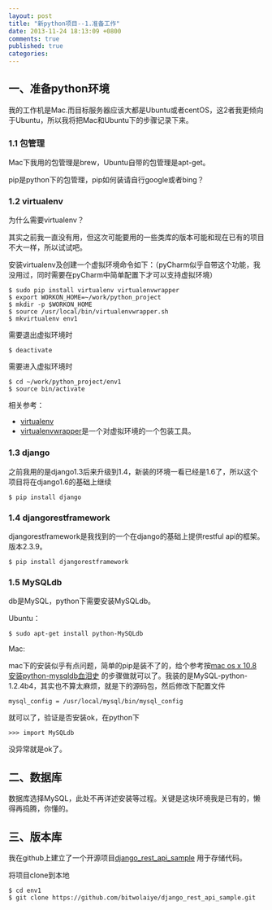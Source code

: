 ```yaml
---
layout: post
title: "新python项目--1.准备工作"
date: 2013-11-24 18:13:09 +0800
comments: true
published: true
categories: 
---
```


## 一、准备python环境

我的工作机是Mac.而目标服务器应该大都是Ubuntu或者centOS，这2者我更倾向于Ubuntu，所以我将把Mac和Ubuntu下的步骤记录下来。

### 1.1 包管理

Mac下我用的包管理是brew，Ubuntu自带的包管理是apt-get。

pip是python下的包管理，pip如何装请自行google或者bing？

### 1.2 virtualenv
为什么需要virtualenv？

其实之前我一直没有用，但这次可能要用的一些类库的版本可能和现在已有的项目不大一样，所以试试吧。

安装virtualenv及创建一个虚拟环境命令如下：（pyCharm似乎自带这个功能，我没用过，同时需要在pyCharm中简单配置下才可以支持虚拟环境）

	$ sudo pip install virtualenv virtualenvwrapper
	$ export WORKON_HOME=~/work/python_project
	$ mkdir -p $WORKON_HOME
	$ source /usr/local/bin/virtualenvwrapper.sh
	$ mkvirtualenv env1

需要退出虚拟环境时

	$ deactivate
	
需要进入虚拟环境时

	$ cd ~/work/python_project/env1
	$ source bin/activate
	

相关参考：

* [virtualenv](https://pypi.python.org/pypi/virtualenv)
* [virtualenvwrapper](http://virtualenvwrapper.readthedocs.org/en/latest/)是一个对虚拟环境的一个包装工具。


### 1.3 django
之前我用的是django1.3后来升级到1.4，新装的环境一看已经是1.6了，所以这个项目将在django1.6的基础上继续

	$ pip install django

### 1.4 djangorestframework
djangorestframework是我找到的一个在django的基础上提供restful api的框架。版本2.3.9。

	$ pip install djangorestframework
	
### 1.5 MySQLdb

db是MySQL，python下需要安装MySQLdb。

Ubuntu：

	$ sudo apt-get install python-MySQLdb
	
Mac:

mac下的安装似乎有点问题，简单的pip是装不了的，给个参考按[mac os x 10.8 安装python-mysqldb血泪史](http://blog.csdn.net/intel80586/article/details/8487682) 的步骤做就可以了。我装的是MySQL-python-1.2.4b4，其实也不算太麻烦，就是下的源码包，然后修改下配置文件

	mysql_config = /usr/local/mysql/bin/mysql_config

就可以了，验证是否安装ok，在python下

	>>> import MySQLdb
	
没异常就是ok了。


## 二、数据库
数据库选择MySQL，此处不再详述安装等过程。关键是这块环境我是已有的，懒得再捣腾，你懂的。

## 三、版本库	
我在github上建立了一个开源项目[django_rest_api_sample](https://github.com/bitwolaiye/django_rest_api_sample) 用于存储代码。

将项目clone到本地

	$ cd env1
	$ git clone https://github.com/bitwolaiye/django_rest_api_sample.git
	
